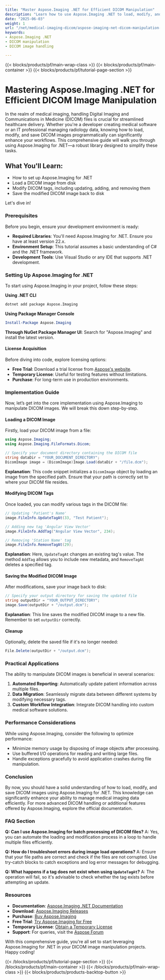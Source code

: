 ```yaml
---
title: "Master Aspose.Imaging .NET for Efficient DICOM Manipulation"
description: "Learn how to use Aspose.Imaging .NET to load, modify, and save DICOM images with ease. Perfect for developers in medical imaging."
date: "2025-06-03"
weight: 1
url: "/net/medical-imaging-dicom/aspose-imaging-net-dicom-manipulation-guide/"
keywords:
- Aspose.Imaging .NET
- DICOM manipulation
- DICOM image handling

---
```


{{< blocks/products/pf/main-wrap-class >}}
{{< blocks/products/pf/main-container >}}
{{< blocks/products/pf/tutorial-page-section >}}
# Mastering Aspose.Imaging .NET for Efficient DICOM Image Manipulation

In the realm of medical imaging, handling Digital Imaging and Communications in Medicine (DICOM) files is crucial for streamlined healthcare delivery. Whether you're a developer creating medical software or an IT professional managing radiology data, knowing how to load, modify, and save DICOM images programmatically can significantly enhance your workflows. This comprehensive guide will walk you through using Aspose.Imaging for .NET—a robust library designed to simplify these tasks.

## What You'll Learn:
- How to set up Aspose.Imaging for .NET
- Load a DICOM image from disk
- Modify DICOM tags, including updating, adding, and removing them
- Save the modified DICOM image back to disk

Let's dive in!

### Prerequisites
Before you begin, ensure your development environment is ready:

- **Required Libraries**: You'll need Aspose.Imaging for .NET. Ensure you have at least version 22.x.
- **Environment Setup**: This tutorial assumes a basic understanding of C# and the .NET framework.
- **Development Tools**: Use Visual Studio or any IDE that supports .NET development.

### Setting Up Aspose.Imaging for .NET
To start using Aspose.Imaging in your project, follow these steps:

**Using .NET CLI**
```bash
dotnet add package Aspose.Imaging
```

**Using Package Manager Console**
```powershell
Install-Package Aspose.Imaging
```

**Through NuGet Package Manager UI**: Search for "Aspose.Imaging" and install the latest version.

#### License Acquisition
Before diving into code, explore licensing options:
- **Free Trial**: Download a trial license from [Aspose's website](https://purchase.aspose.com/temporary-license/).
- **Temporary License**: Useful for testing features without limitations.
- **Purchase**: For long-term use in production environments.

### Implementation Guide
Now, let’s get into the core implementation using Aspose.Imaging to manipulate DICOM images. We will break this down step-by-step.

#### Loading a DICOM Image
Firstly, load your DICOM image from a file:
```csharp
using Aspose.Imaging;
using Aspose.Imaging.FileFormats.Dicom;

// Specify your document directory containing the DICOM file
string dataDir = "YOUR_DOCUMENT_DIRECTORY";
DicomImage image = (DicomImage)Image.Load(dataDir + "/file.dcm");
```
**Explanation**: This code snippet initializes a `DicomImage` object by loading an image from the specified path. Ensure that your path is correctly set to where your DICOM file resides.

#### Modifying DICOM Tags
Once loaded, you can modify various tags in the DICOM file:
```csharp
// Updating 'Patient's Name'
image.FileInfo.UpdateTagAt(33, "Test Patient");

// Adding new tag 'Angular View Vector'
image.FileInfo.AddTag("Angular View Vector", 234);

// Removing 'Station Name' tag
image.FileInfo.RemoveTagAt(29);
```
**Explanation**: Here, `UpdateTagAt` changes an existing tag's value. The method `AddTag` allows you to include new metadata, and `RemoveTagAt` deletes a specified tag.

#### Saving the Modified DICOM Image
After modifications, save your image back to disk:
```csharp
// Specify your output directory for saving the updated file
string outputDir = "YOUR_OUTPUT_DIRECTORY";
image.Save(outputDir + "/output.dcm");
```
**Explanation**: This line saves the modified DICOM image to a new file. Remember to set `outputDir` correctly.

#### Cleanup
Optionally, delete the saved file if it's no longer needed:
```csharp
File.Delete(outputDir + "/output.dcm");
```

### Practical Applications
The ability to manipulate DICOM images is beneficial in several scenarios:
1. **Automated Reporting**: Automatically update patient information across multiple files.
2. **Data Migration**: Seamlessly migrate data between different systems by modifying necessary tags.
3. **Custom Workflow Integration**: Integrate DICOM handling into custom medical software solutions.

### Performance Considerations
While using Aspose.Imaging, consider the following to optimize performance:
- Minimize memory usage by disposing of image objects after processing.
- Use buffered I/O operations for reading and writing large files.
- Handle exceptions gracefully to avoid application crashes during file manipulation.

### Conclusion
By now, you should have a solid understanding of how to load, modify, and save DICOM images using Aspose.Imaging for .NET. This knowledge can significantly enhance your ability to manage medical imaging data efficiently. For more advanced DICOM handling or additional features offered by Aspose.Imaging, explore the official documentation.

### FAQ Section
**Q: Can I use Aspose.Imaging for batch processing of DICOM files?**
A: Yes, you can automate the loading and modification process in a loop to handle multiple files efficiently.

**Q: How do I troubleshoot errors during image load operations?**
A: Ensure that your file paths are correct and check if the files are not corrupted. Use try-catch blocks to catch exceptions and log error messages for debugging.

**Q: What happens if a tag does not exist when using `UpdateTagAt`?**
A: The operation will fail, so it's advisable to check whether the tag exists before attempting an update.

### Resources
- **Documentation**: [Aspose.Imaging .NET Documentation](https://reference.aspose.com/imaging/net/)
- **Download**: [Aspose.Imaging Releases](https://releases.aspose.com/imaging/net/)
- **Purchase**: [Buy Aspose.Imaging](https://purchase.aspose.com/buy)
- **Free Trial**: [Try Aspose.Imaging for Free](https://releases.aspose.com/imaging/net/)
- **Temporary License**: [Obtain a Temporary License](https://purchase.aspose.com/temporary-license/)
- **Support**: For queries, visit the [Aspose Forum](https://forum.aspose.com/c/imaging/10)

With this comprehensive guide, you're all set to start leveraging Aspose.Imaging for .NET in your DICOM image manipulation projects. Happy coding!

{{< /blocks/products/pf/tutorial-page-section >}}
{{< /blocks/products/pf/main-container >}}
{{< /blocks/products/pf/main-wrap-class >}}
{{< blocks/products/products-backtop-button >}}
